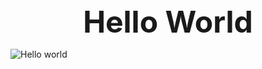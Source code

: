 <center><font size="25"><b>Hello World</b></font></center>

![Hello world](https://typora-1300671906.cos.ap-nanjing.myqcloud.com/img/PicsArt_11-15-01.01.02.png)
